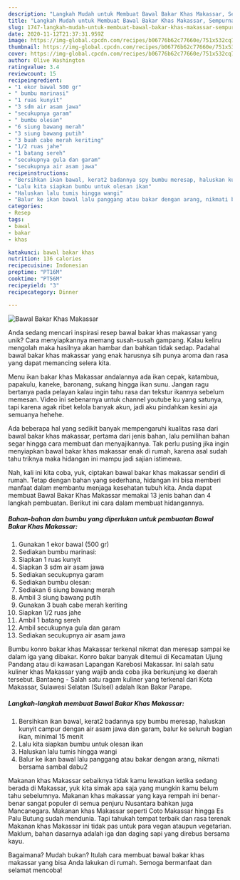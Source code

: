```yaml
---
description: "Langkah Mudah untuk Membuat Bawal Bakar Khas Makassar, Sempurna"
title: "Langkah Mudah untuk Membuat Bawal Bakar Khas Makassar, Sempurna"
slug: 1747-langkah-mudah-untuk-membuat-bawal-bakar-khas-makassar-sempurna
date: 2020-11-12T21:37:31.959Z
image: https://img-global.cpcdn.com/recipes/b06776b62c77660e/751x532cq70/bawal-bakar-khas-makassar-foto-resep-utama.jpg
thumbnail: https://img-global.cpcdn.com/recipes/b06776b62c77660e/751x532cq70/bawal-bakar-khas-makassar-foto-resep-utama.jpg
cover: https://img-global.cpcdn.com/recipes/b06776b62c77660e/751x532cq70/bawal-bakar-khas-makassar-foto-resep-utama.jpg
author: Olive Washington
ratingvalue: 3.4
reviewcount: 15
recipeingredient:
- "1 ekor bawal 500 gr"
- " bumbu marinasi"
- "1 ruas kunyit"
- "3 sdm air asam jawa"
- "secukupnya garam"
- " bumbu olesan"
- "6 siung bawang merah"
- "3 siung bawang putih"
- "3 buah cabe merah keriting"
- "1/2 ruas jahe"
- "1 batang sereh"
- "secukupnya gula dan garam"
- "secukupnya air asam jawa"
recipeinstructions:
- "Bersihkan ikan bawal, kerat2 badannya spy bumbu meresap, haluskan kunyit campur dengan air asam jawa dan garam, balur ke seluruh bagian ikan, minimal 15 menit"
- "Lalu kita siapkan bumbu untuk olesan ikan"
- "Haluskan lalu tumis hingga wangi"
- "Balur ke ikan bawal lalu panggang atau bakar dengan arang, nikmati bersama sambal dabu2"
categories:
- Resep
tags:
- bawal
- bakar
- khas

katakunci: bawal bakar khas 
nutrition: 136 calories
recipecuisine: Indonesian
preptime: "PT16M"
cooktime: "PT56M"
recipeyield: "3"
recipecategory: Dinner

---
```



![Bawal Bakar Khas Makassar](https://img-global.cpcdn.com/recipes/b06776b62c77660e/751x532cq70/bawal-bakar-khas-makassar-foto-resep-utama.jpg)

Anda sedang mencari inspirasi resep bawal bakar khas makassar yang unik? Cara menyiapkannya memang susah-susah gampang. Kalau keliru mengolah maka hasilnya akan hambar dan bahkan tidak sedap. Padahal bawal bakar khas makassar yang enak harusnya sih punya aroma dan rasa yang dapat memancing selera kita.

Menu ikan bakar khas Makassar andalannya ada ikan cepak, katambua, papakulu, kaneke, baronang, sukang hingga ikan sunu. Jangan ragu bertanya pada pelayan kalau ingin tahu rasa dan tekstur ikannya sebelum memesan. Video ini sebenarnya untuk channel youtube ku yang satunya, tapi karena agak ribet kelola banyak akun, jadi aku pindahkan kesini aja semuanya hehehe.

Ada beberapa hal yang sedikit banyak mempengaruhi kualitas rasa dari bawal bakar khas makassar, pertama dari jenis bahan, lalu pemilihan bahan segar hingga cara membuat dan menyajikannya. Tak perlu pusing jika ingin menyiapkan bawal bakar khas makassar enak di rumah, karena asal sudah tahu triknya maka hidangan ini mampu jadi sajian istimewa.


Nah, kali ini kita coba, yuk, ciptakan bawal bakar khas makassar sendiri di rumah. Tetap dengan bahan yang sederhana, hidangan ini bisa memberi manfaat dalam membantu menjaga kesehatan tubuh kita. Anda dapat membuat Bawal Bakar Khas Makassar memakai 13 jenis bahan dan 4 langkah pembuatan. Berikut ini cara dalam membuat hidangannya.

<!--inarticleads1-->

##### Bahan-bahan dan bumbu yang diperlukan untuk pembuatan Bawal Bakar Khas Makassar:

1. Gunakan 1 ekor bawal (500 gr)
1. Sediakan  bumbu marinasi:
1. Siapkan 1 ruas kunyit
1. Siapkan 3 sdm air asam jawa
1. Sediakan secukupnya garam
1. Sediakan  bumbu olesan:
1. Sediakan 6 siung bawang merah
1. Ambil 3 siung bawang putih
1. Gunakan 3 buah cabe merah keriting
1. Siapkan 1/2 ruas jahe
1. Ambil 1 batang sereh
1. Ambil secukupnya gula dan garam
1. Sediakan secukupnya air asam jawa


Bumbu konro bakar khas Makassar terkenal nikmat dan meresap sampai ke dalam iga yang dibakar. Konro bakar banyak ditemui di Kecamatan Ujung Pandang atau di kawasan Lapangan Karebosi Makassar. Ini salah satu kuliner khas Makassar yang wajib anda coba jika berkunjung ke daerah tersebut. Bantaeng - Salah satu ragam kuliner yang terkenal dari Kota Makassar, Sulawesi Selatan (Sulsel) adalah Ikan Bakar Parape. 

<!--inarticleads2-->

##### Langkah-langkah membuat Bawal Bakar Khas Makassar:

1. Bersihkan ikan bawal, kerat2 badannya spy bumbu meresap, haluskan kunyit campur dengan air asam jawa dan garam, balur ke seluruh bagian ikan, minimal 15 menit
1. Lalu kita siapkan bumbu untuk olesan ikan
1. Haluskan lalu tumis hingga wangi
1. Balur ke ikan bawal lalu panggang atau bakar dengan arang, nikmati bersama sambal dabu2


Makanan khas Makassar sebaiknya tidak kamu lewatkan ketika sedang berada di Makassar, yuk kita simak apa saja yang mungkin kamu belum tahu sebelumnya. Makanan khas makassar yang kaya rempah ini benar-benar sangat populer di semua penjuru Nusantara bahkan juga Mancanegara. Makanan khas Makassar seperti Coto Makassar hingga Es Palu Butung sudah mendunia. Tapi tahukah tempat terbaik dan rasa terenak Makanan khas Makassar ini tidak pas untuk para vegan ataupun vegetarian. Maklum, bahan dasarnya adalah iga dan daging sapi yang direbus bersama kayu. 

Bagaimana? Mudah bukan? Itulah cara membuat bawal bakar khas makassar yang bisa Anda lakukan di rumah. Semoga bermanfaat dan selamat mencoba!
